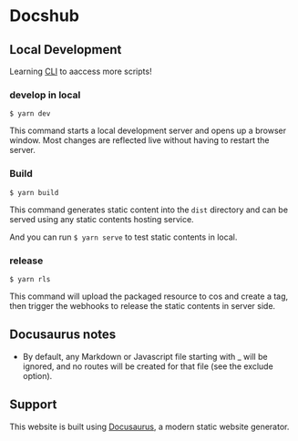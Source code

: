 # Docshub

## Local Development

Learning [CLI](https://docusaurus.io/zh-CN/docs/cli) to aaccess more scripts!

### develop in local

```
$ yarn dev
```

This command starts a local development server and opens up a browser window. Most changes are reflected live without having to restart the server.

### Build

```
$ yarn build
```

This command generates static content into the `dist` directory and can be served using any static contents hosting service.

And you can run `$ yarn serve` to test static contents in local.

### release

```
$ yarn rls
```

This command will upload the packaged resource to cos and create a tag, then trigger the webhooks to release the static contents in server side.

## Docusaurus notes

-  By default, any Markdown or Javascript file starting with _ will be ignored, and no routes will be created for that file (see the exclude option).



## Support

This website is built using [Docusaurus](https://docusaurus.io/), a modern static website generator.
